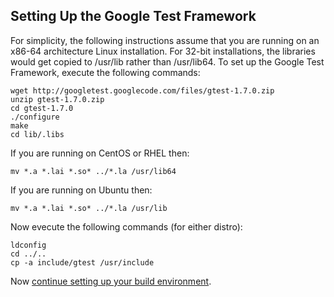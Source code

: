 ## Setting Up the Google Test Framework

For simplicity, the following instructions assume that you are running on an
x86-64 architecture Linux installation.  For 32-bit installations, the
libraries would get copied to /usr/lib rather than /usr/lib64.  To set up the
Google Test Framework, execute the following commands:

```
wget http://googletest.googlecode.com/files/gtest-1.7.0.zip
unzip gtest-1.7.0.zip
cd gtest-1.7.0
./configure
make
cd lib/.libs
```

If you are running on CentOS or RHEL then:

```
mv *.a *.lai *.so* ../*.la /usr/lib64
```

If you are running on Ubuntu then:

```
mv *.a *.lai *.so* ../*.la /usr/lib
```

Now evecute the following commands (for either distro):

```
ldconfig
cd ../..
cp -a include/gtest /usr/include
```

Now [continue setting up your build environment](https://github.com/tagged/bruce/blob/master/README.md#setting-up-a-build-environment).

